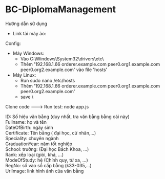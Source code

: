 # BC-DiplomaManagement
Hướng dẫn sử dụng
- Link tải máy ảo: 

Config:
  - Máy Windows: 
    + Vào C:\Windows\System32\drivers\etc\ 
    + Thêm '192.168.1.66			orderer.example.com peer0.org1.example.com peer0.org2.example.com' vào file 'hosts'
  - Máy Linux:
    + Run sudo nano /etc/hosts
    + Thêm '192.168.1.66			orderer.example.com peer0.org1.example.com peer0.org2.example.com'
    + save \
    
Clone code ---> Run test: node app.js

ID: Số hiệu văn bằng (duy nhất, tra văn bằng bằng cái này) \
Fullname: họ và tên \
DateOfBirth: ngày sinh \
Certificate: Tên bằng ( đại học, cử nhân,...) \
Speciality: chuyên ngành \
GraduationYear: năm tốt nghiệp \
School: trường: (Đại học Bách Khoa, ...) \
Rank: xếp loại (giỏi, khá, ...) \
ModeOfStudy: hệ (Chính quy, từ xa, ...) \
RegNo: số vào sổ cấp bằng (k33-035,...) \
UrlImage: link hỉnh ảnh của văn bằng 
